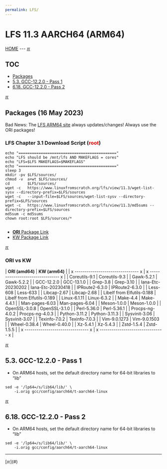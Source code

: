 ```yaml
---
permalink: LFS/
---
```


# LFS 11.3 AARCH64 (ARM64)

[HOME](../) --- [&#x213C;](#idxXX)<br id="idx00">
## TOC

* [Packages](#idx01)
* [5.3. GCC-12.2.0 - Pass 1](#idx02)
* [6.18. GCC-12.2.0 - Pass 2](#idx03)

[&#x213C;](#)<br id="idx01">
## Packages (16 May 2023)

Bad News: The [LFS ARM64 site](https://www.linuxfromscratch.org/~xry111/lfs/view/arm64/) always updates/changes!
Always use the ORI packages!

### LFS Chapter 3.1 Download Script (<span style="color:red; font-weight:bold;">root</span>)

```
echo "============================================"
echo "LFS should be /mnt/lfs AND MAKEFLAGS = cores"
echo "LFS=$LFS MAKEFLAGS=$MAKEFLAGS"
echo "============================================"
sleep 3
mkdir -pv $LFS/sources/
chmod -v  a+wt $LFS/sources/
cd        $LFS/sources/
wget -c   https://www.linuxfromscratch.org/lfs/view/11.3/wget-list-sysv --directory-prefix=$LFS/sources
wget -c   --input-file=$LFS/sources/wget-list-sysv --directory-prefix=$LFS/sources
wget -c   https://www.linuxfromscratch.org/lfs/view/11.3/md5sums --directory-prefix=$LFS/sources
md5sum -c md5sums
chown root:root $LFS/sources/*


```

* [**ORI** Package Link](https://www.linuxfromscratch.org/lfs/view/11.3/chapter03/introduction.html)
* [KW Package Link](https://www.linuxfromscratch.org/~xry111/lfs/view/arm64/chapter03/introduction.html)

[&#x213C;](#)<br id="idx01">
### ORI vs KW

| **ORI (amd64)**                      | **KW (arm64)**                       |
| x -------------------------------- x | x -------------------------------- x | 
| Coreutils-9.1                        | Coreutils-9.3                        |
| Gawk-5.2.1                           | Gawk-5.2.2                           |
| GCC-12.2.0                           | GCC-13.1.0                           |
| Grep-3.8                             | Grep-3.10                            |
| Iana-Etc-20230202                    | Iana-Etc-20230418                    |
| IPRoute2-6.3.0                       | IPRoute2-6.3.0                       |
| Less-608                             | Less-633                             |
| Libcap-2.67                          | Libcap-2.68                          |
| Libelf from Elfutils-0.188           | Libelf from Elfutils-0.189           |
| Linux-6.1.11                         | Linux-6.3.2                          |
| Make-4.4                             | Make-4.4.1                           |
| Man-pages-6.03                       | Man-pages-6.04                       |
| Meson-1.0.0                          | Meson-1.0.0                          |
| OpenSSL-3.0.8                        | OpenSSL-3.1.0                        |
| Perl-5.36.0                          | Perl-5.36.1                          |
| Procps-ng-4.0.2                      | Procps-ng-4.0.3                      |
| Python-3.11.2                        | Python-3.11.3                        |
| Sysvinit-3.06                        | Sysvinit-3.07                        |
| Texinfo-7.0.2                        | Texinfo-7.0.3                        |
| Vim-9.0.1273                         | Vim-9.0.1503                         |
| Wheel-0.38.4                         | Wheel-0.40.0                         |
| Xz-5.4.1                             | Xz-5.4.3                             |
| Zstd-1.5.4                           | Zstd-1.5.5                           |
| x -------------------------------- x | x -------------------------------- x | 

[&#x213C;](#)<br id="idx02">
## 5.3. GCC-12.2.0 - Pass 1

* On ARM64 hosts, set the default directory name for 64-bit libraries to “lib”

```
sed -e '/lp64=/s/lib64/lib/' \
    -i.orig gcc/config/aarch64/t-aarch64-linux

```

[&#x213C;](#)<br id="idx03">
## 6.18. GCC-12.2.0 - Pass 2

* On ARM64 hosts, set the default directory name for 64-bit libraries to “lib”

```
sed -e '/lp64=/s/lib64/lib/' \
    -i.orig gcc/config/aarch64/t-aarch64-linux

```

<hr>
[&#x213C;](#)<br id="idxXX">

